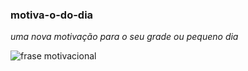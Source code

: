 ### motiva-o-do-dia
_uma nova motivação para o seu grade ou pequeno dia_

![frase motivacional](https://media1.tenor.com/m/6fjidH_11KkAAAAd/parece-que-tudo-vai-dar-errado-e-voc%C3%AA-acha-que-vai-dar-certo-f%C3%A1bio-porchat.gif)

